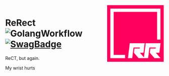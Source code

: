 <img align="right" alt="Logo" width="180" height="180" src="https://github.com/RedCubeDev-ByteSpace/ReRect/blob/main/assets/rerect.png" />

# ReRect ![GolangWorkflow](https://github.com/RedCubeDev-ByteSpace/ReRect/actions/workflows/golang.yaml/badge.svg) [![SwagBadge](https://img.shields.io/badge/Swag%3F-yes-green.svg)](https://shields.io/)

ReCT, but again.   

My wrist hurts
